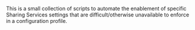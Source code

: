 This is a small collection of scripts to automate the enablement of specific Sharing Services settings that are difficult/otherwise unavailable to enforce in a configuration profile.
